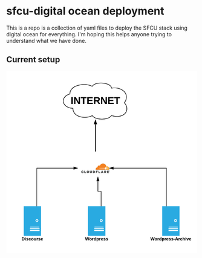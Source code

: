 # sfcu-digital ocean deployment 
This is a repo is a collection of yaml files to deploy the SFCU stack using digital ocean for everything. I'm hoping this helps anyone trying to understand what we have done. 

## Current setup

![alt text](Docs/sfcu-current-setup.png "Current setup")